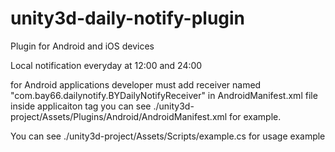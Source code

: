 unity3d-daily-notify-plugin
===========================

Plugin for Android and iOS devices

Local notification everyday at 12:00 and 24:00

for Android applications developer must add receiver named "com.bay66.dailynotify.BYDailyNotifyReceiver" in AndroidManifest.xml file inside applicaiton tag you can see ./unity3d-project/Assets/Plugins/Android/AndroidManifest.xml for example.

You can see ./unity3d-project/Assets/Scripts/example.cs for usage example
